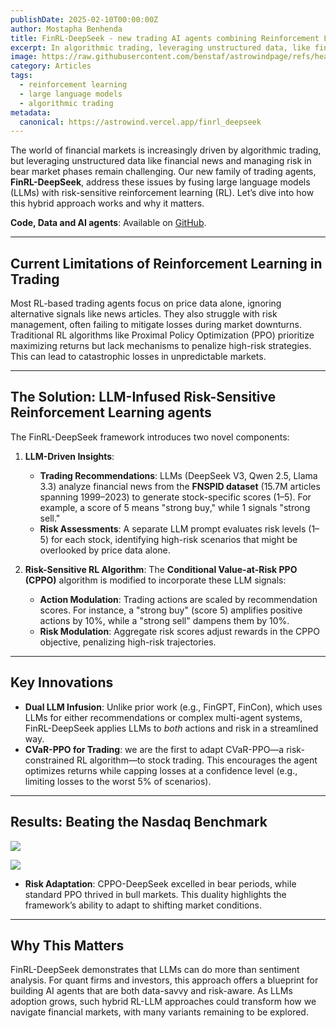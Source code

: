 ```yaml
---
publishDate: 2025-02-10T00:00:00Z
author: Mostapha Benhenda 
title: FinRL-DeepSeek - new trading AI agents combining Reinforcement Learning with Large Language Models for Bear markets
excerpt: In algorithmic trading, leveraging unstructured data, like financial news, and managing risk in bear market phases remain challenging.
image: https://raw.githubusercontent.com/benstaf/astrowindpage/refs/heads/main/public/images/bullbear.jpg
category: Articles 
tags:
  - reinforcement learning 
  - large language models
  - algorithmic trading 
metadata:
  canonical: https://astrowind.vercel.app/finrl_deepseek
---
```


The world of financial markets is increasingly driven by algorithmic trading, but leveraging unstructured data like financial news and managing risk in bear market phases remain challenging. Our new family of trading agents, **FinRL-DeepSeek**, address these issues by fusing large language models (LLMs) with risk-sensitive reinforcement learning (RL). Let’s dive into how this hybrid approach works and why it matters.


**Code, Data and AI agents**: Available on [GitHub](https://github.com/benstaf/FinRL_DeepSeek).

---

## Current Limitations of Reinforcement Learning in Trading

Most RL-based trading agents focus on price data alone, ignoring alternative signals like news articles. They also struggle with risk management, often failing to mitigate losses during market downturns. Traditional RL algorithms like Proximal Policy Optimization (PPO) prioritize maximizing returns but lack mechanisms to penalize high-risk strategies. This can lead to catastrophic losses in unpredictable markets.

---

## The Solution: LLM-Infused Risk-Sensitive Reinforcement Learning agents

The FinRL-DeepSeek framework introduces two novel components:

1. **LLM-Driven Insights**:
   - **Trading Recommendations**: LLMs (DeepSeek V3, Qwen 2.5, Llama 3.3) analyze financial news from the **FNSPID dataset** (15.7M articles spanning 1999–2023) to generate stock-specific scores (1–5). For example, a score of 5 means "strong buy," while 1 signals "strong sell."
   - **Risk Assessments**: A separate LLM prompt evaluates risk levels (1–5) for each stock, identifying high-risk scenarios that might be overlooked by price data alone.

2. **Risk-Sensitive RL Algorithm**:
   The **Conditional Value-at-Risk PPO (CPPO)** algorithm is modified to incorporate these LLM signals:
   - **Action Modulation**: Trading actions are scaled by recommendation scores. For instance, a "strong buy" (score 5) amplifies positive actions by 10%, while a "strong sell" dampens them by 10%.
   - **Risk Modulation**: Aggregate risk scores adjust rewards in the CPPO objective, penalizing high-risk trajectories.

---

## Key Innovations

- **Dual LLM Infusion**: Unlike prior work (e.g., FinGPT, FinCon), which uses LLMs for either recommendations or complex multi-agent systems, FinRL-DeepSeek applies LLMs to *both* actions and risk in a streamlined way.
- **CVaR-PPO for Trading**: we are the first to adapt CVaR-PPO—a risk-constrained RL algorithm—to stock trading. This encourages the agent optimizes returns while capping losses at a confidence level (e.g., limiting losses to the worst 5% of scenarios).

---

## Results: Beating the Nasdaq Benchmark

![](https://substackcdn.com/image/fetch/f_auto,q_auto:good,fl_progressive:steep/https%3A%2F%2Fsubstack-post-media.s3.amazonaws.com%2Fpublic%2Fimages%2F748431a1-8013-420e-ba61-76ab1cc030e3_1001x547.jpeg)


![](https://substackcdn.com/image/fetch/f_auto,q_auto:good,fl_progressive:steep/https%3A%2F%2Fsubstack-post-media.s3.amazonaws.com%2Fpublic%2Fimages%2Fdb489007-43c4-42f3-b40a-1835396c5694_1010x547.jpeg)


- **Risk Adaptation**: CPPO-DeepSeek excelled in bear periods, while standard PPO thrived in bull markets. This duality highlights the framework’s ability to adapt to shifting market conditions.

---

## Why This Matters

FinRL-DeepSeek demonstrates that LLMs can do more than sentiment analysis. For quant firms and investors, this approach offers a blueprint for building AI agents that are both data-savvy and risk-aware. As LLMs adoption grows, such hybrid RL-LLM approaches could transform how we navigate financial markets, with many variants remaining to be explored.

